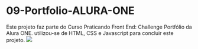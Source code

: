 # 09-Portfolio-ALURA-ONE
Este projeto faz parte do Curso Praticando Front End: Challenge Portfólio da Alura ONE. utilizou-se de HTML, CSS e Javascript para concluir este projeto.
<img src='Portfolio Site.png'>
